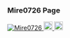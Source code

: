 ### Mire0726 Page

<!--
**Mire0726/Mire0726** is a ✨ _special_ ✨ repository because its `README.md` (this file) appears on your GitHub profile.

Here are some ideas to get you started:

- 🔭 I’m currently working on ...
- 🌱 I’m currently learning ...
- 👯 I’m looking to collaborate on ...
- 🤔 I’m looking for help with ...
- 💬 Ask me about ...
- 📫 How to reach me: ...
- 😄 Pronouns: ...
- ⚡ Fun fact: ...
-->
<p align="left">
  <a href="https://github.com/Mire0726/Mire0726/">
    <img src="https://komarev.com/ghpvc/?username=Mire0726" alt="Mire0726" />
  </a>
  <a href="http://twitter.com/Suu_mire0726">
    <img height="20" src="https://img.shields.io/twitter/follow/Mire0726?label=Twitter&logo=twitter&style=flat" />
  </a>
  <a href="https://github.com/Mire0726">
    <img height="20" src="https://img.shields.io/github/followers/Mire0726?label=follow&logo=github&style=flat" />
  </a>
</p>

